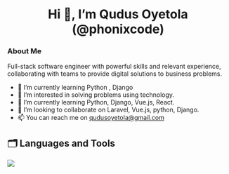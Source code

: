 <h1 align="center"> Hi 👋, I’m Qudus Oyetola (@phonixcode)</h1>

### About Me 

Full-stack software engineer with powerful skills and relevant experience, collaborating with teams to provide digital solutions to business problems.

- 🌱 I’m currently learning Python , Django
- 👀 I’m interested in solving problems using technology.
- 🌱 I’m currently learning Python, Django, Vue.js, React.
- 💞️ I’m looking to collaborate on Laravel, Vue.js, python, Django.
- 📫 You can reach me on qudusoyetola@gmail.com

## 🗂️ Languages and Tools

<p align="left"> <a href="https://skillicons.dev"><img src="https://skillicons.dev/icons?i=php,laravel,py,django,html,cs,js,react,vue,redux,jquery,bootstrap,mysql,firebase" /></a></p>

